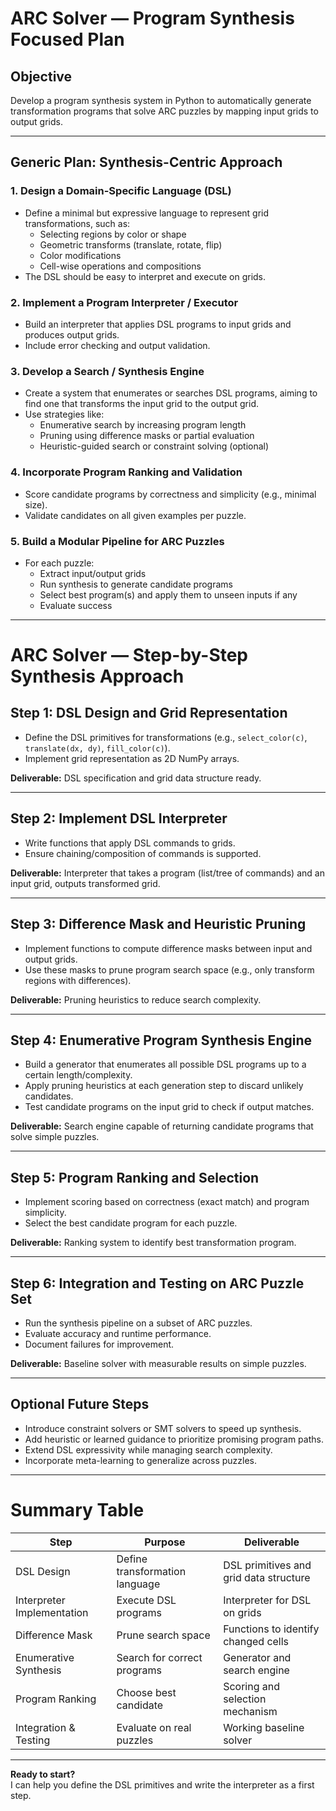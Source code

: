 # ARC Solver — Program Synthesis Focused Plan

## Objective
Develop a program synthesis system in Python to automatically generate transformation programs that solve ARC puzzles by mapping input grids to output grids.

---

## Generic Plan: Synthesis-Centric Approach

### 1. Design a Domain-Specific Language (DSL)
- Define a minimal but expressive language to represent grid transformations, such as:  
  - Selecting regions by color or shape  
  - Geometric transforms (translate, rotate, flip)  
  - Color modifications  
  - Cell-wise operations and compositions  
- The DSL should be easy to interpret and execute on grids.

### 2. Implement a Program Interpreter / Executor
- Build an interpreter that applies DSL programs to input grids and produces output grids.  
- Include error checking and output validation.

### 3. Develop a Search / Synthesis Engine
- Create a system that enumerates or searches DSL programs, aiming to find one that transforms the input grid to the output grid.  
- Use strategies like:  
  - Enumerative search by increasing program length  
  - Pruning using difference masks or partial evaluation  
  - Heuristic-guided search or constraint solving (optional)

### 4. Incorporate Program Ranking and Validation
- Score candidate programs by correctness and simplicity (e.g., minimal size).  
- Validate candidates on all given examples per puzzle.

### 5. Build a Modular Pipeline for ARC Puzzles
- For each puzzle:  
  - Extract input/output grids  
  - Run synthesis to generate candidate programs  
  - Select best program(s) and apply them to unseen inputs if any  
  - Evaluate success

---

# ARC Solver — Step-by-Step Synthesis Approach

## Step 1: DSL Design and Grid Representation

- Define the DSL primitives for transformations (e.g., `select_color(c)`, `translate(dx, dy)`, `fill_color(c)`).  
- Implement grid representation as 2D NumPy arrays.

**Deliverable:** DSL specification and grid data structure ready.

---

## Step 2: Implement DSL Interpreter

- Write functions that apply DSL commands to grids.  
- Ensure chaining/composition of commands is supported.

**Deliverable:** Interpreter that takes a program (list/tree of commands) and an input grid, outputs transformed grid.

---

## Step 3: Difference Mask and Heuristic Pruning

- Implement functions to compute difference masks between input and output grids.  
- Use these masks to prune program search space (e.g., only transform regions with differences).

**Deliverable:** Pruning heuristics to reduce search complexity.

---

## Step 4: Enumerative Program Synthesis Engine

- Build a generator that enumerates all possible DSL programs up to a certain length/complexity.  
- Apply pruning heuristics at each generation step to discard unlikely candidates.  
- Test candidate programs on the input grid to check if output matches.

**Deliverable:** Search engine capable of returning candidate programs that solve simple puzzles.

---

## Step 5: Program Ranking and Selection

- Implement scoring based on correctness (exact match) and program simplicity.  
- Select the best candidate program for each puzzle.

**Deliverable:** Ranking system to identify best transformation program.

---

## Step 6: Integration and Testing on ARC Puzzle Set

- Run the synthesis pipeline on a subset of ARC puzzles.  
- Evaluate accuracy and runtime performance.  
- Document failures for improvement.

**Deliverable:** Baseline solver with measurable results on simple puzzles.

---

## Optional Future Steps

- Introduce constraint solvers or SMT solvers to speed up synthesis.  
- Add heuristic or learned guidance to prioritize promising program paths.  
- Extend DSL expressivity while managing search complexity.  
- Incorporate meta-learning to generalize across puzzles.

---

# Summary Table

| Step                       | Purpose                          | Deliverable                            |
|----------------------------|---------------------------------|--------------------------------------|
| DSL Design                 | Define transformation language   | DSL primitives and grid data structure|
| Interpreter Implementation | Execute DSL programs             | Interpreter for DSL on grids         |
| Difference Mask            | Prune search space               | Functions to identify changed cells  |
| Enumerative Synthesis      | Search for correct programs      | Generator and search engine           |
| Program Ranking            | Choose best candidate            | Scoring and selection mechanism       |
| Integration & Testing      | Evaluate on real puzzles         | Working baseline solver               |

---

**Ready to start?**  
I can help you define the DSL primitives and write the interpreter as a first step.
